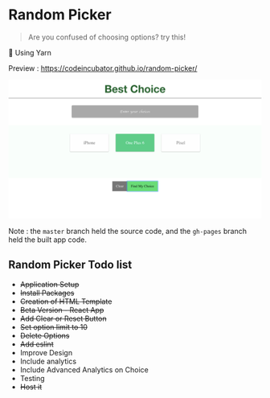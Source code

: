 # Random Picker

> Are you confused of choosing options? try this!

:dolphin: Using Yarn

Preview : https://codeincubator.github.io/random-picker/

![alt tag](https://github.com/codeincubator/random-picker/blob/master/public/img/best-choice.png)

Note :
the `master` branch held the source code, and the `gh-pages` branch held the built app code.

## Random Picker Todo list

* ~~Application Setup~~
* ~~Install Packages~~
* ~~Creation of HTML Template~~
* ~~Beta Version - React App~~
* ~~Add Clear or Reset Button~~
* ~~Set option limit to 10~~
* ~~Delete Options~~
* ~~Add eslint~~
* Improve Design
* Include analytics
* Include Advanced Analytics on Choice
* Testing
* ~~Host it~~
